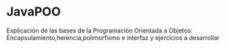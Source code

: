 # JavaPOO
Explicación de las bases de la Programación Orientada a Objetos: Encapsulamiento,herencia,polimorfismo e interfaz y ejercicios a desarrollar
